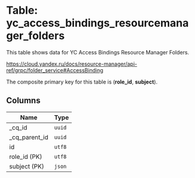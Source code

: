 # Table: yc_access_bindings_resourcemanager_folders

This table shows data for YC Access Bindings Resource Manager Folders.

https://cloud.yandex.ru/docs/resource-manager/api-ref/grpc/folder_service#AccessBinding

The composite primary key for this table is (**role_id**, **subject**).

## Columns

| Name          | Type          |
| ------------- | ------------- |
|_cq_id|`uuid`|
|_cq_parent_id|`uuid`|
|id|`utf8`|
|role_id (PK)|`utf8`|
|subject (PK)|`json`|